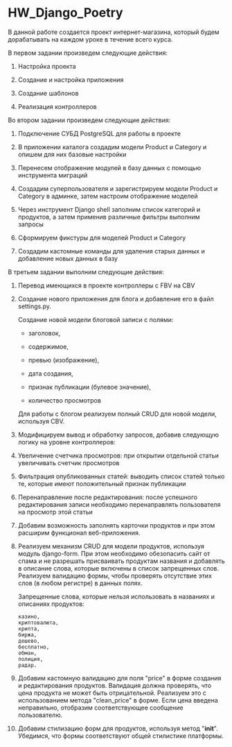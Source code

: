 # HW_Django_Poetry

В данной работе создается проект интернет-магазина, который будем дорабатывать на каждом уроке в течение всего курса.

В первом задании произведем следующие действия:

1. Настройка проекта

2. Создание и настройка приложения

3. Создание шаблонов

4. Реализация контроллеров

Во втором задании произведем следующие действия:

1. Подключение СУБД PostgreSQL для работы в проекте

2. В приложении каталога создадим модели Product и Category и опишем для них базовые настройки

3. Перенесем отображение модулей в базу данных с помощью инструмента миграций

4. Создадим суперпользователя и зарегистрируем модели Product и Category в админке, затем настроим отображение моделей

5. Через инструмент Django shell заполним список категорий и продуктов, а затем применив различные фильтры выполним запросы

6. Сформируем фикстуры для моделей Product и Category

7. Создадим кастомные команды для удаления старых данных и добавление новых данных в базу

В третьем задании выполним следующие действия:

1. Перевод имеющихся в проекте контроллеры с FBV на CBV

2. Создание нового приложения для блога и добавление его в файл settings.py.

   Создание новой модели блоговой записи с полями:

    - заголовок,

    - содержимое,

    - превью (изображение),

    - дата создания,

    - признак публикации (булевое значение),

    - количество просмотров

    Для работы с блогом реализуем полный CRUD для новой модели, используя CBV.

3. Модифицируем вывод и обработку запросов, добавив следующую логику на уровне контроллеров:

1. Увеличение счетчика просмотров: при открытии отдельной статьи увеличивать счетчик просмотров

2. Фильтрация опубликованных статей: выводить список статей только те, которые имеют положительный признак 
   публикации

3. Перенаправление после редактирования: после успешного редактирования записи необходимо перенаправлять 
   пользователя на просмотр этой статьи


4. Добавим возможность заполнять карточки продуктов и при этом расширим функционал веб-приложения.

1. Реализуем механизм CRUD для модели продуктов, используя модуль django-form. При этом необходимо обезопасить 
   сайт от спама и не разрешать присваивать продуктам названия и добавлять в описание слова, которые включены в 
   список запрещенных слов.
   Реализуем валидацию формы, чтобы проверять отсутствие этих слов (в любом регистре) в данных полях.

   Запрещенные слова, которые нельзя использовать в названиях и описаниях продуктов:
      
       казино,
       криптовалюта,
       крипта,      
       биржа,
       дешево,
       бесплатно,      
       обман,
       полиция,
       радар.

2. Добавим кастомную валидацию для поля "price" в форме создания и редактирования продуктов. Валидация должна 
   проверять, что цена продукта не может быть отрицательной. Реализуем это с использованием метода "clean_price"
   в форме. Если цена введена неправильно, отобразим соответствующее сообщение пользователю.

3. Добавим стилизацию форм для продуктов, используя метод "__init__". Убедимся, что формы соответствуют общей 
   стилистике платформы.